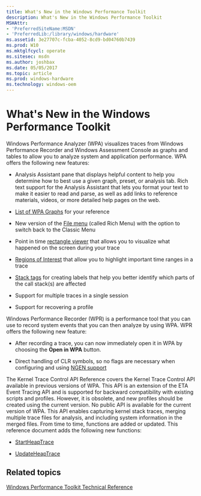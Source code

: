 ```yaml
---
title: What's New in the Windows Performance Toolkit
description: What's New in the Windows Performance Toolkit
MSHAttr:
- 'PreferredSiteName:MSDN'
- 'PreferredLib:/library/windows/hardware'
ms.assetid: 3e27707c-fcba-4052-8cd9-bd04760b7439
ms.prod: W10
ms.mktglfcycl: operate
ms.sitesec: msdn
ms.author: joshbax
ms.date: 05/05/2017
ms.topic: article
ms.prod: windows-hardware
ms.technology: windows-oem
---
```


# What's New in the Windows Performance Toolkit


Windows Performance Analyzer (WPA) visualizes traces from Windows Performance Recorder and Windows Assessment Console as graphs and tables to allow you to analyze system and application performance. WPA offers the following new features:

-   Analysis Assistant pane that displays helpful content to help you determine how to best use a given graph, preset, or analysis tab. Rich text support for the Analysis Assistant that lets you format your text to make it easier to read and parse, as well as add links to reference materials, videos, or more detailed help pages on the web.

-   [List of WPA Graphs](list-of-wpa-graphs.md) for your reference

-   New version of the [File menu](introduction-to-the-wpa-user-interface.md) (called Rich Menu) with the option to switch back to the Classic Menu

-   Point in time [rectangle viewer](how-to-use-the-rectangle-viewer.md) that allows you to visualize what happened on the screen during your trace

-   [Regions of Interest](regions-of-interest.md) that allow you to highlight important time ranges in a trace

-   [Stack tags](stack-tags.md) for creating labels that help you better identify which parts of the call stack(s) are affected

-   Support for multiple traces in a single session

-   Support for recovering a profile

Windows Performance Recorder (WPR) is a performance tool that you can use to record system events that you can then analyze by using WPA. WPR offers the following new feature:

-   After recording a trace, you can now immediately open it in WPA by choosing the **Open in WPA** button.

-   Direct handling of CLR symbols, so no flags are necessary when configuring and using [NGEN support](using-clr-40-ngen-pdb-support.md)

The Kernel Trace Control API Reference covers the Kernel Trace Control API available in previous versions of WPA. This API is an extension of the ETA Event Tracing API and is supported for backward compatibility with existing scripts and profiles. However, it is obsolete, and new profiles should be created using the current version. No public API is available for the current version of WPA. This API enables capturing kernel stack traces, merging multiple trace files for analysis, and including system information in the merged files. From time to time, functions are added or updated. This reference document adds the following new functions:

-   [StartHeapTrace](startheaptrace.md)

-   [UpdateHeapTrace](updateheaptrace.md)

## Related topics


[Windows Performance Toolkit Technical Reference](windows-performance-toolkit-technical-reference.md)

 

 







